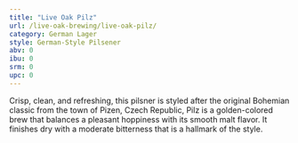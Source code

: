 ```yaml
---
title: "Live Oak Pilz"
url: /live-oak-brewing/live-oak-pilz/
category: German Lager
style: German-Style Pilsener
abv: 0
ibu: 0
srm: 0
upc: 0
---
```

Crisp, clean, and refreshing, this pilsner is styled after the original Bohemian classic from the town of Pizen, Czech Republic, Pilz is a golden-colored brew that balances a pleasant hoppiness with its smooth malt flavor. It finishes dry with a moderate bitterness that is a hallmark of the style.
